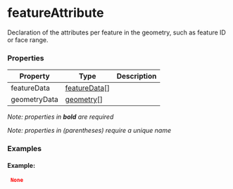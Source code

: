 # featureAttribute

Declaration of the attributes per feature in the geometry, such as feature ID or face range.

### Properties

| Property | Type | Description |
| --- | --- | --- |
| featureData | [featureData](featureData.cmn.md)[] |  |
| geometryData | [geometry](geometry.cmn.md)[] |  |

*Note: properties in **bold** are required*

*Note: properties in (parentheses) require a unique name*

### Examples 

#### Example:  

```json
 None 
```

